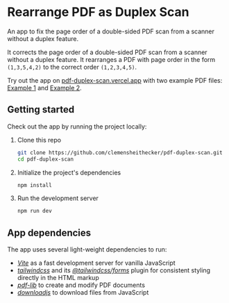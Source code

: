 # Rearrange PDF as Duplex Scan

An app to fix the page order of a double-sided PDF scan from a scanner without a duplex feature.

It corrects the page order of a double-sided PDF scan from a scanner without a duplex feature. It rearranges a PDF with page order in the form `(1,3,5,4,2)` to the correct order `(1,2,3,4,5)`.

Try out the app on [pdf-duplex-scan.vercel.app](https://pdf-duplex-scan.vercel.app) with two example PDF files: [Example 1](https://github.com/clemensheithecker/pdf-duplex-scan/raw/main/pdf-examples/pdf-example-1.pdf) and [Example 2](https://github.com/clemensheithecker/pdf-duplex-scan/raw/main/pdf-examples/pdf-example-2.pdf).

## Getting started

Check out the app by running the project locally:

1. Clone this repo

    ```sh
    git clone https://github.com/clemensheithecker/pdf-duplex-scan.git
    cd pdf-duplex-scan
    ```

2. Initialize the project's dependencies

    ```sh
    npm install
    ```

3. Run the development server

    ```sh
    npm run dev
    ```

## App dependencies

The app uses several light-weight dependencies to run:

- *[Vite](https://vitejs.dev)* as a fast development server for vanilla JavaScript
- *[tailwindcss](https://tailwindcss.com)* and its *[@tailwindcss/forms](https://github.com/tailwindlabs/tailwindcss-forms)* plugin for consistent styling directly in the HTML markup
- *[pdf-lib](https://pdf-lib.js.org/)* to create and modify PDF documents
- *[downloadjs](http://danml.com/download.html)* to download files from JavaScript
